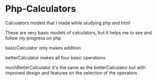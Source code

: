 # Php-Calculators
Calculators models that I made while studying php and html

These are very basic models of calculators, but it helps me to see and follow my progress on php

basicCalculator only makes addition

betterCalculator makes all four basic operations

muchBetterCalculator it's the same as the betterCalculator but with improved design and features on the selection of the operators

